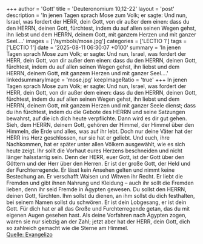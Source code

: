 +++
author = 'Gott'
title = 'Deuteronomium 10,12-22'
layout = 'post'
description = 'In jenen Tagen sprach Mose zum Volk; er sagte: Und nun, Israel, was fordert der HERR, dein Gott, von dir außer dem einen: dass du den HERRN, deinen Gott, fürchtest, indem du auf allen seinen Wegen gehst, ihn liebst und dem HERRN, deinem Gott, mit ganzem Herzen und mit ganzer Seel....'
images = ['/symbols/mose.jpg']
categories = ['LECTIO 1']
tags = ['LECTIO 1']
date = '2025-08-11 06:30:07 +0100'
summary = 'In jenen Tagen sprach Mose zum Volk; er sagte: Und nun, Israel, was fordert der HERR, dein Gott, von dir außer dem einen: dass du den HERRN, deinen Gott, fürchtest, indem du auf allen seinen Wegen gehst, ihn liebst und dem HERRN, deinem Gott, mit ganzem Herzen und mit ganzer Seel....'
linkedsummaryImage = 'mose.jpg'
keepImageRatio = 'true'
+++
In jenen Tagen sprach Mose zum Volk; er sagte: Und nun, Israel, was fordert der HERR, dein Gott, von dir außer dem einen: dass du den HERRN, deinen Gott, fürchtest, indem du auf allen seinen Wegen gehst, ihn liebst und dem HERRN, deinem Gott, mit ganzem Herzen und mit ganzer Seele dienst;
dass du ihn fürchtest, indem du die Gebote des HERRN und seine Satzungen bewahrst, auf die ich dich heute verpflichte.<!--more--> Dann wird es dir gut gehen.
Sieh, dem HERRN, deinem Gott, gehören der Himmel, der Himmel über den Himmeln, die Erde und alles, was auf ihr lebt.
Doch nur deine Väter hat der HERR ins Herz geschlossen, nur sie hat er geliebt. Und euch, ihre Nachkommen, hat er später unter allen Völkern ausgewählt, wie es sich heute zeigt.
Ihr sollt die Vorhaut eures Herzens beschneiden und nicht länger halsstarrig sein.
Denn der HERR, euer Gott, ist der Gott über den Göttern und der Herr über den Herren. Er ist der große Gott, der Held und der Furchterregende. Er lässt kein Ansehen gelten und nimmt keine Bestechung an.
Er verschafft Waisen und Witwen ihr Recht. Er liebt die Fremden und gibt ihnen Nahrung und Kleidung –
auch ihr sollt die Fremden lieben, denn ihr seid Fremde in Ägypten gewesen.
Du sollst den HERRN, deinen Gott, fürchten. Ihm sollst du dienen, an ihm sollst du dich festhalten, bei seinem Namen sollst du schwören.
Er ist dein Lobgesang, er ist dein Gott. Für dich hat er all das Große und Furchterregende getan, das du mit eigenen Augen gesehen hast.
Als deine Vorfahren nach Ägypten zogen, waren sie nur siebzig an der Zahl; jetzt aber hat der HERR, dein Gott, dich so zahlreich gemacht wie die Sterne am Himmel.<br> [Quelle: Evangelizo](https://evangeliumtagfuertag.org/DE/gospel)